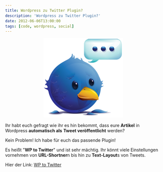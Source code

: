 ```yaml
---
title: Wordpress zu Twitter Plugin?
description: 'Wordpress zu Twitter Plugin?'
date: 2012-06-06T13:00:00
tags: [code, wordpress, social]
---
```


<center>
	<a href="/assets/images/2012-06-06/twitter1.png"><img src="/assets/images/2012-06-06/twitter1.png" alt=""></a>
</center>

Ihr habt euch gefragt wie ihr es hin bekommt, dass eure **Artikel** in Wordpress **automatisch als** **Tweet veröffentlicht** werden?

Kein Problem! Ich habe für euch das passende Plugin!

Es heißt "**WP to Twitter**" und ist sehr mächtig. Ihr könnt viele Einstellungen vornehmen von **URL-Shortner**n bis hin zu **Text-Layout**s von Tweets.

Hier der Link: [WP to Twitter](http://wordpress.org/extend/plugins/wp-to-twitter/screenshots/)
